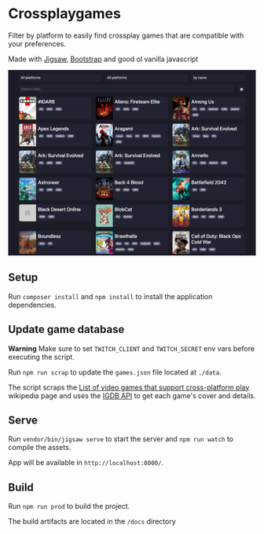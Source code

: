# Crossplaygames

Filter by platform to easily find crossplay games that are compatible with your preferences.

Made with [Jigsaw](https://jigsaw.tighten.com/), [Bootstrap](https://getbootstrap.com/) and good ol vanilla javascript

![serve](/src/assets/screenshot.png)

## Setup

Run `composer install` and `npm install` to install the application dependencies.

## Update game database

**Warning**
Make sure to set `TWITCH_CLIENT` and `TWITCH_SECRET` env vars before executing the script.

Run `npm run scrap` to update the `games.json` file located at `./data`.

The script scraps the [List of video games that support cross-platform play](https://en.wikipedia.org/wiki/List_of_video_games_that_support_cross-platform_play) wikipedia page and uses the [IGDB API](https://api-docs.igdb.com/) to get each game's cover and details.


## Serve

Run `vendor/bin/jigsaw serve` to start the server and `npm run watch` to compile the assets.

App will be available in `http://localhost:8000/`.

## Build

Run `npm run prod` to build the project.

The build artifacts are located in the `/docs` directory